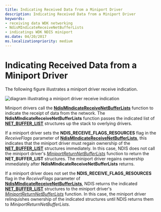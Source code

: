 ```yaml
---
title: Indicating Received Data from a Miniport Driver
description: Indicating Received Data from a Miniport Driver
keywords:
- receiving data WDK networking
- NdisMIndicateReceiveNetBufferLists
- indicatings WDK NDIS miniport
ms.date: 04/20/2017
ms.localizationpriority: medium
---
```


# Indicating Received Data from a Miniport Driver





The following figure illustrates a miniport driver receive indication.

![diagram illustrating a miniport driver receive indication](images/miniportreceive.png)

Miniport drivers call the [**NdisMIndicateReceiveNetBufferLists**](/windows-hardware/drivers/ddi/ndis/nf-ndis-ndismindicatereceivenetbufferlists) function to indicate the receipt of data from the network. The **NdisMIndicateReceiveNetBufferLists** function passes the indicated list of [**NET\_BUFFER\_LIST**](/windows-hardware/drivers/ddi/ndis/ns-ndis-_net_buffer_list) structures up the stack to overlying drivers.

If a miniport driver sets the **NDIS\_RECEIVE\_FLAGS\_RESOURCES** flag in the *ReceiveFlags* parameter of [**NdisMIndicateReceiveNetBufferLists**](/windows-hardware/drivers/ddi/ndis/nf-ndis-ndismindicatereceivenetbufferlists), this indicates that the miniport driver must regain ownership of the [**NET\_BUFFER\_LIST**](/windows-hardware/drivers/ddi/ndis/ns-ndis-_net_buffer_list) structures immediately. In this case, NDIS does not call the miniport driver's [*MiniportReturnNetBufferLists*](/windows-hardware/drivers/ddi/ndis/nc-ndis-miniport_return_net_buffer_lists) function to return the **NET\_BUFFER\_LIST** structures. The miniport driver regains ownership immediately after **NdisMIndicateReceiveNetBufferLists** returns.

If a miniport driver does not set the **NDIS\_RECEIVE\_FLAGS\_RESOURCES** flag in the *ReceiveFlags* parameter of [**NdisMIndicateReceiveNetBufferLists**](/windows-hardware/drivers/ddi/ndis/nf-ndis-ndismindicatereceivenetbufferlists), NDIS returns the indicated [**NET\_BUFFER\_LIST**](/windows-hardware/drivers/ddi/ndis/ns-ndis-_net_buffer_list) structures to the miniport driver's [*MiniportReturnNetBufferLists*](/windows-hardware/drivers/ddi/ndis/nc-ndis-miniport_return_net_buffer_lists) function. In this case, the miniport driver relinquishes ownership of the indicated structures until NDIS returns them to *MiniportReturnNetBufferLists*.

 

